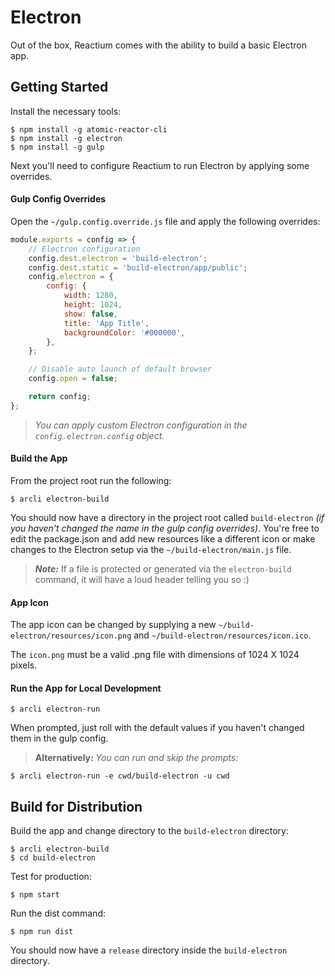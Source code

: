 # Electron

Out of the box, Reactium comes with the ability to build a basic Electron app.

## Getting Started

Install the necessary tools:

```
$ npm install -g atomic-reactor-cli
$ npm install -g electron
$ npm install -g gulp
```

Next you'll need to configure Reactium to run Electron by applying some overrides.

#### Gulp Config Overrides

Open the `~/gulp.config.override.js` file and apply the following overrides:

```js
module.exports = config => {
    // Electron configuration
    config.dest.electron = 'build-electron';
    config.dest.static = 'build-electron/app/public';
    config.electron = {
        config: {
            width: 1280,
            height: 1024,
            show: false,
            title: 'App Title',
            backgroundColor: '#000000',
        },
    };

    // Disable auto launch of default browser
    config.open = false;

    return config;
};
```

> _You can apply custom Electron configuration in the `config.electron.config` object._


#### Build the App

From the project root run the following:

```
$ arcli electron-build
```

You should now have a directory in the project root called `build-electron` _(if you haven't changed the name in the gulp config overrides)_. You're free to edit the package.json and add new resources like a different icon or make changes to the Electron setup via the `~/build-electron/main.js` file.

> _**Note:**_ If a file is protected or generated via the `electron-build` command, it will have a loud header telling you so :)


#### App Icon

The app icon can be changed by supplying a new `~/build-electron/resources/icon.png` and `~/build-electron/resources/icon.ico`.

The `icon.png` must be a valid .png file with dimensions of 1024 X 1024 pixels.

#### Run the App for Local Development

```
$ arcli electron-run
```

When prompted, just roll with the default values if you haven't changed them in the gulp config.

> **Alternatively:** _You can run and skip the prompts:_

```
$ arcli electron-run -e cwd/build-electron -u cwd
```

## Build for Distribution

Build the app and change directory to the `build-electron` directory:

```
$ arcli electron-build
$ cd build-electron
```

Test for production:

```
$ npm start
```

Run the dist command:

```
$ npm run dist
```

You should now have a `release` directory inside the `build-electron` directory.
